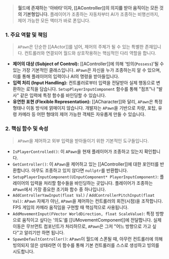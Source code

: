 
> **월드에 존재하는 '아바타'이자, [[AController]]의 의지를 받아 움직이는 모든 것의 기본형입니다.** 플레이어가 조종하는 자동차부터 AI가 조종하는 비행선까지, 제어 가능한 모든 액터가 바로 폰입니다.

### **1. 주요 역할 및 책임**
> `APawn`은 단순한 [[AActor]]를 넘어, 제어의 주체가 될 수 있는 특별한 존재입니다. 컨트롤러와 연결되어 월드와 상호작용하는 핵심적인 다리 역할을 합니다.
* **제어의 대상 (Subject of Control):**
	[[AController]]에 의해 '빙의(`Possess`)'될 수 있는 가장 기본적인 클래스입니다. `APawn`은 자신을 누가 조종하는지 알 수 있으며, 이를 통해 플레이어의 입력이나 AI의 명령을 받아들입니다.
* **입력 처리 (Input Handling):**
	컨트롤러로부터 입력을 전달받아 실제 행동으로 변환하는 로직을 담습니다. `SetupPlayerInputComponent` 함수를 통해 "점프"나 "발사" 같은 입력에 특정 함수를 바인딩할 수 있습니다.
* **유연한 표현 (Flexible Representation):**
	[[ACharacter]]와 달리, `APawn`은 특정 형태나 이동 방식에 얽매이지 않습니다. 개발자는 `APawn`을 기반으로 차량, 포탑, 유령 카메라 등 어떤 형태의 제어 가능한 객체든 자유롭게 만들 수 있습니다.

### **2. 핵심 함수 및 속성**
> `APawn`을 제어하고 외부 입력을 받아들이기 위한 기본적인 도구들입니다.
* `IsPlayerControlled()`:
	이 `APawn`을 현재 플레이어가 조종하고 있는지 확인합니다.
* `GetController()`:
	이 `APawn`을 제어하고 있는 [[AController]]에 대한 포인터를 반환합니다. 아무도 조종하고 있지 않다면 `nullptr`를 반환합니다.
* `SetupPlayerInputComponent(UInputComponent* PlayerInputComponent)`:
	플레이어의 입력을 처리할 함수들을 바인딩하는 곳입니다. 플레이어가 조종하는 `APawn`에서 가장 중요한 초기화 함수 중 하나입니다.
* `AddControllerYawInput(float Val)` / `AddControllerPitchInput(float Val)`:
	`APawn` 자체가 아닌, `APawn`을 제어하는 컨트롤러의 회전(시점)을 조작합니다. FPS 게임의 카메라 움직임을 구현할 때 핵심적으로 사용됩니다.
* `AddMovementInput(FVector WorldDirection, float ScaleValue)`:
	특정 방향으로 움직이고 싶다는 '의도'를 [[UMovementComponent]]에 전달합니다. 실제 이동은 무브먼트 컴포넌트가 처리하므로, `APawn`은 그저 "어느 방향으로 가고 싶다"고 알리기만 하면 됩니다.
* `SpawnDefaultController()`:
	`APawn`이 월드에 스폰될 때, 아무런 컨트롤러에 의해 빙의되지 않은 상태라면 이 함수를 통해 기본 컨트롤러를 스스로 생성하고 빙의를 시도합니다.
